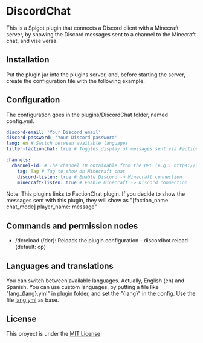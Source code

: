 # DiscordChat

This is a Spigot plugin that connects a Discord client with a Minecraft server, by showing the Discord messages sent to
a channel to the Minecraft chat, and vise versa.

## Installation

Put the plugin jar into the plugins server, and, before starting the server, create the configuration file with the
following example.

## Configuration

The configuration goes in the plugins/DiscordChat folder, named config.yml.

```yml
discord-email: 'Your Discord email'
discord-password: 'Your Discord password'
lang: en # Switch between available languages
filter-factionchat: true # Toggles display of messages sent via FactionChat plugin

channels:
  channel-id: # The channel ID obtainable from the URL (e.g.: https://discordapp.com/channels/{server-id}/{channel-id}
    tag: Tag # Tag to show on Minecraft chat
    discord-listen: true # Enable Discord -> Minecraft connection
    minecraft-listen: true # Enable Minecraft -> Discord connection
```

Note: This plugins links to FactionChat plugin. If you decide to show the messages sent with this plugin, they will
show as "[faction_name chat_mode] player_name: message"

## Commands and permission nodes

* /dcreload (/dcr): Reloads the plugin configuration - discordbot.reload (default: op)

## Languages and translations

You can switch between available languages. Actually, English (en) and Spanish.
You can use custom languages, by putting a file like "lang_{lang}.yml" in plugin folder, and set the "{lang}" in
the config. Use the file [lang.yml](src/main/resources/lang.yml) as base.

## License

This proyect is under the [MIT License](LICENSE)